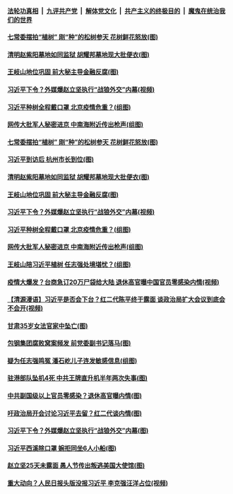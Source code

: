 

####  [法轮功真相](../../../../basic/blob/master/README.md?t=04051531) &nbsp;|&nbsp; [九评共产党](../../../../9ping.md/blob/master/README.md?t=04051531) &nbsp;|&nbsp; [解体党文化](../../../../jtdwh.md/blob/master/README.md?t=04051531)  &nbsp;|&nbsp; [共产主义的终极目的](../../../../gczydzjmd.md/blob/master/README.md?t=04051531) &nbsp;|&nbsp; [魔鬼在统治我们的世界](../../../../mgztzwmdsj.md/blob/master/README.md?t=04051531) 

#### [七常委摆拍“植树” 刚“种”的松树参天 花树鲜花怒放(图)](../pages/p2/928687.md?t=04051531) 

#### [清明赵紫阳墓地如同监狱 胡耀邦墓地现大批便衣(图)](../pages/p2/928679.md?t=04051531) 

#### [王岐山地位巩固 前大秘主导金融反腐(图)](../pages/p2/928602.md?t=04051531) 

#### [习近平下令？外媒爆赵立坚执行“战狼外交”内幕(视频)](../pages/p2/928530.md?t=04051531) 

#### [习近平种树全程戴口罩 北京疫情危重？(组图)](../pages/p2/928588.md?t=04051531) 

#### [网传大批军人秘密进京 中南海附近传出枪声(组图)](../pages/p2/928576.md?t=04051531) 

#### [七常委摆拍“植树” 刚“种”的松树参天 花树鲜花怒放(图)](../pages/p2/928687.md?t=04051531) 

#### [习近平到访后 杭州市长到位(图)](../pages/p2/928695.md?t=04051531) 

#### [清明赵紫阳墓地如同监狱 胡耀邦墓地现大批便衣(图)](../pages/p2/928679.md?t=04051531) 

#### [王岐山地位巩固 前大秘主导金融反腐(图)](../pages/p2/928602.md?t=04051531) 

#### [习近平下令？外媒爆赵立坚执行“战狼外交”内幕(视频)](../pages/p2/928530.md?t=04051531) 

#### [习近平种树全程戴口罩 北京疫情危重？(组图)](../pages/p2/928588.md?t=04051531) 

#### [网传大批军人秘密进京 中南海附近传出枪声(组图)](../pages/p2/928576.md?t=04051531) 

#### [王岐山陪习近平植树 任志强处境堪忧？(组图)](../pages/p2/928573.md?t=04051531) 

#### [疫情大爆发？台商急订20万尸袋给大陆 退休高官曝中国官员零感染内情(视频)](../pages/p2/928529.md?t=04051531) 

#### [【清源漫语】习近平是否会下台？红二代陈平终于露面 谈政治局扩大会议到底会不会开(视频)](../pages/p2/928519.md?t=04051531) 

#### [甘肃35岁女法官家中坠亡(图)](../pages/p2/928486.md?t=04051531) 

#### [包钢集团腐败窝案频发 前党委副书记落马(图)](../pages/p2/928483.md?t=04051531) 

#### [疑为任志强鸣冤 潘石屹儿子连发敏感信息(组图)](../pages/p2/928475.md?t=04051531) 

#### [驻港部队坠机4死 中共王牌直升机半年两次失事(图)](../pages/p2/928450.md?t=04051531) 

#### [中共副国级以上官员零感染？退休高官曝内情(图)](../pages/p2/928399.md?t=04051531) 

#### [吁政治局开会讨论习近平去留？红二代谈内情(图)](../pages/p2/928389.md?t=04051531) 

#### [习近平下令？外媒爆赵立坚执行“战狼外交”内幕(图)](../pages/p2/928348.md?t=04051531) 

#### [习近平西溪除口罩 婉拒同坐6人小船(图)](../pages/p2/928340.md?t=04051531) 

#### [赵立坚25天未露面 愚人节传出叛逃美国大使馆(图)](../pages/p2/928261.md?t=04051531) 

#### [重大动向？人民日报头版没报习近平 李克强汪洋占位(视频)](../pages/p2/928266.md?t=04051531) 

